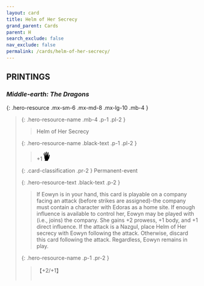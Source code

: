 ```yaml
---
layout: card
title: Helm of Her Secrecy
grand_parent: Cards
parent: H
search_exclude: false
nav_exclude: false
permalink: /cards/helm-of-her-secrecy/
---
```


## PRINTINGS


### _Middle-earth: The Dragons_

{: .hero-resource .mx-sm-6 .mx-md-8 .mx-lg-10 .mb-4 }
> {: .hero-resource-name .mb-4 .p-1 .pl-2 }
> > <div class="card-mp"></div>
> > <div class="card-name">Helm of Her Secrecy</div>
>
> {: .hero-resource-name .black-text .p-1 .pl-2 }
> > +1![](/assets/images/di.svg)
>
> {: .card-classification .pr-2 }
> Permanent-event
>
> {: .hero-resource-text .black-text .p-2 }
> > If Eowyn is in your hand, this card is playable on a company facing an attack (before strikes are assigned)-the company must contain a character with Edoras as a home site. If enough influence is available to control her, Eowyn may be played with (i.e., joins) the company. She gains +2 prowess, +1 body, and +1 direct influence. If the attack is a Nazgul, place Helm of Her secrecy with Eowyn following the attack. Otherwise, discard this card following the attack. Regardless, Eowyn remains in play.  
> 
> {: .hero-resource-name .p-1 .pr-2 }
> > <div class="card-shield">【+2/+1】</div>
> > <div class="card-corruption">&nbsp;</div>

